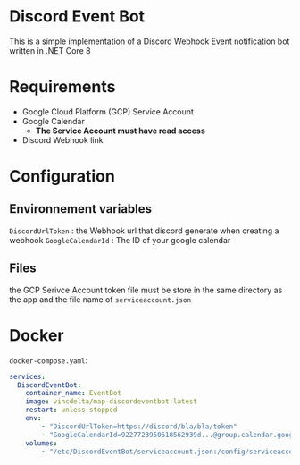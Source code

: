 # Discord Event Bot

This is a simple implementation of a Discord Webhook Event notification bot written in .NET Core 8

# Requirements

- Google Cloud Platform (GCP) Service Account
- Google Calendar
	- **The Service Account must have read access**
- Discord Webhook link

# Configuration

## Environnement variables

`DiscordUrlToken` : the Webhook url that discord generate when creating a webhook
`GoogleCalendarId` : The ID of your google calendar

## Files

the GCP Serivce Account token file must be store in the same directory as the app and the file name of `serviceaccount.json`


# Docker
`docker-compose.yaml`:

```yaml
services:
  DiscordEventBot:
	container_name: EventBot
	image: vincdelta/map-discordeventbot:latest
	restart: unless-stopped
	env:
		- "DiscordUrlToken=https://discord/bla/bla/token"
		- "GoogleCalendarId=9227723950618562939d...@group.calendar.google.com"
	volumes:
		- "/etc/DiscordEventBot/serviceaccount.json:/config/serviceaccount.json"
```

